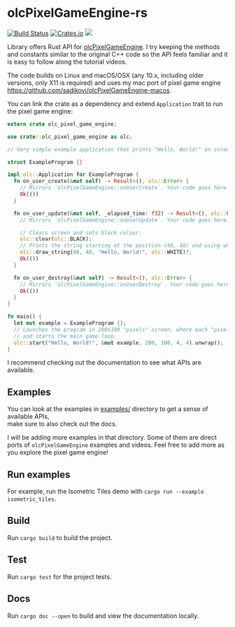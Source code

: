 # olcPixelGameEngine-rs

[![Build Status](https://www.travis-ci.org/sadikovi/olcPixelGameEngine-rs.svg?branch=master)](https://www.travis-ci.org/sadikovi/olcPixelGameEngine-rs)
[![Crates.io](https://img.shields.io/crates/v/olc_pixel_game_engine)](https://crates.io/crates/olc_pixel_game_engine)
[![](https://docs.rs/olc_pixel_game_engine/badge.svg)](https://docs.rs/olc_pixel_game_engine)

Library offers Rust API for [olcPixelGameEngine](https://github.com/OneLoneCoder/olcPixelGameEngine/).
I try keeping the methods and constants similar to the original C++ code so the API feels familiar
and it is easy to follow along the tutorial videos.

The code builds on Linux and macOS/OSX (any 10.x, including older versions, only X11 is required)
and uses my mac port of pixel game engine https://github.com/sadikovi/olcPixelGameEngine-macos.

You can link the crate as a dependency and extend `Application` trait to run the pixel game engine:
```rust
extern crate olc_pixel_game_engine;

use crate::olc_pixel_game_engine as olc;

// Very simple example application that prints "Hello, World!" on screen.

struct ExampleProgram {}

impl olc::Application for ExampleProgram {
  fn on_user_create(&mut self) -> Result<(), olc::Error> {
    // Mirrors `olcPixelGameEngine::onUserCreate`. Your code goes here.
    Ok(())
  }

  fn on_user_update(&mut self, _elapsed_time: f32) -> Result<(), olc::Error> {
    // Mirrors `olcPixelGameEngine::onUserUpdate`. Your code goes here.

    // Clears screen and sets black colour.
    olc::clear(olc::BLACK);
    // Prints the string starting at the position (40, 40) and using white colour.
    olc::draw_string(40, 40, "Hello, World!", olc::WHITE)?;
    Ok(())
  }

  fn on_user_destroy(&mut self) -> Result<(), olc::Error> {
    // Mirrors `olcPixelGameEngine::onUserDestroy`. Your code goes here.
    Ok(())
  }
}

fn main() {
  let mut example = ExampleProgram {};
  // Launches the program in 200x100 "pixels" screen, where each "pixel" is 4x4 pixel square,
  // and starts the main game loop.
  olc::start("Hello, World!", &mut example, 200, 100, 4, 4).unwrap();
}
```

I recommend checking out the documentation to see what APIs are available.

## Examples
You can look at the examples in [examples/](./examples) directory to get a sense of available APIs,  
make sure to also check out the docs.

I will be adding more examples in that directory. Some of them are direct ports of
`olcPixelGameEngine` examples and videos. Feel free to add more as you explore the pixel game engine!

## Run examples
For example, run the Isometric Tiles demo with `cargo run --example isometric_tiles`.

## Build
Run `cargo build` to build the project.

## Test
Run `cargo test` for the project tests.

## Docs
Run `cargo doc --open` to build and view the documentation locally.

